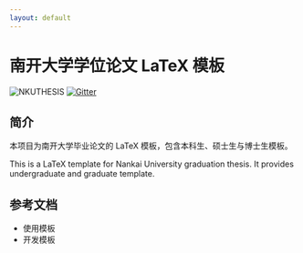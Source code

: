 ```yaml
---
layout: default
---
```


# 南开大学学位论文 LaTeX 模板
![NKUTHESIS](https://img.shields.io/badge/NKthesis-latex-blue.svg)
[![Gitter](https://badges.gitter.im/nkuthesis/community.svg)](https://gitter.im/nkuthesis/community)

## 简介

本项目为南开大学毕业论文的 LaTeX 模板，包含本科生、硕士生与博士生模板。

This is a LaTeX template for Nankai University graduation thesis.
It provides undergraduate and graduate template.

## 参考文档

- 使用模板
- 开发模板
